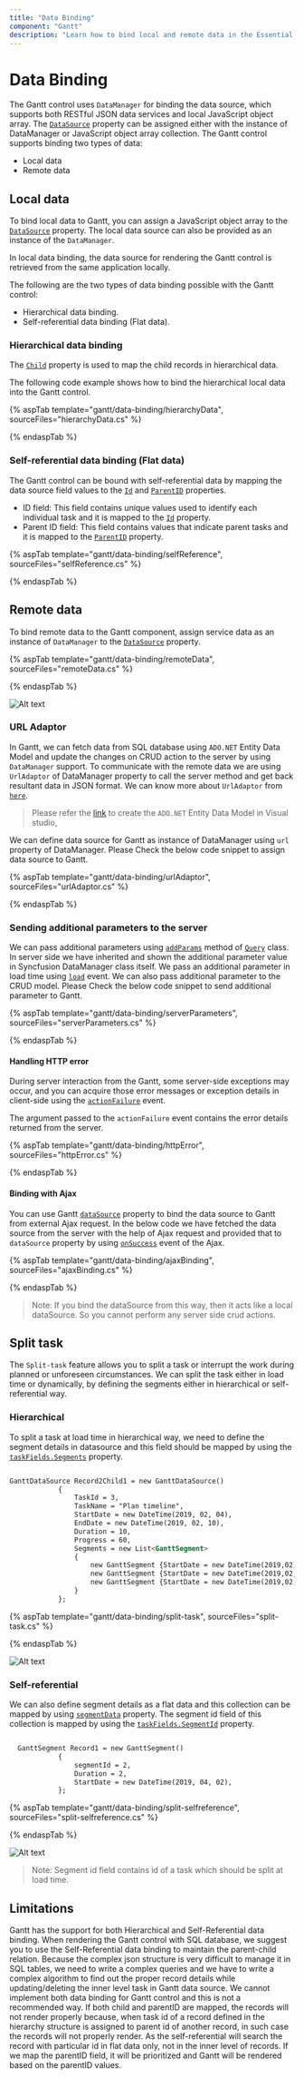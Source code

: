```yaml
---
title: "Data Binding"
component: "Gantt"
description: "Learn how to bind local and remote data in the Essential JS 2 Gantt control."
---
```


# Data Binding

The Gantt control uses `DataManager` for binding the data source, which supports both RESTful JSON data services and local JavaScript object array. The [`DataSource`](https://help.syncfusion.com/cr/aspnetcore-js2/Syncfusion.EJ2.Gantt.Gantt.html#Syncfusion_EJ2_Gantt_Gantt_DataSource) property can be assigned either with the instance of DataManager or JavaScript object array collection. The Gantt control supports binding two types of data:
* Local data
* Remote data

## Local data

To bind local data to Gantt, you can assign a JavaScript object array to the [`DataSource`](https://help.syncfusion.com/cr/aspnetcore-js2/Syncfusion.EJ2.Gantt.Gantt.html#Syncfusion_EJ2_Gantt_Gantt_DataSource) property. The local data source can also be provided as an instance of the `DataManager`.

In local data binding, the data source for rendering the Gantt control is retrieved from the same application locally.

The following are the two types of data binding possible with the Gantt control:

* Hierarchical data binding.
* Self-referential data binding (Flat data).

### Hierarchical data binding

The [`Child`](https://help.syncfusion.com/cr/aspnetcore-js2/Syncfusion.EJ2.Gantt.GanttTaskFields.html#Syncfusion_EJ2_Gantt_GanttTaskFields_Child) property is used to map the child records in hierarchical data.

The following code example shows how to bind the hierarchical local data into the Gantt control.

{% aspTab template="gantt/data-binding/hierarchyData", sourceFiles="hierarchyData.cs" %}

{% endaspTab %}

### Self-referential data binding (Flat data)

The Gantt control can be bound with self-referential data by mapping the data source field values to the [`Id`](https://help.syncfusion.com/cr/aspnetcore-js2/Syncfusion.EJ2.Gantt.GanttTaskFields.html#Syncfusion_EJ2_Gantt_GanttTaskFields_Id) and [`ParentID`](https://help.syncfusion.com/cr/aspnetcore-js2/Syncfusion.EJ2.Gantt.GanttTaskFields.html#Syncfusion_EJ2_Gantt_GanttTaskFields_ParentID) properties.

* ID field: This field contains unique values used to identify each individual task and it is mapped to the [`Id`](https://help.syncfusion.com/cr/aspnetcore-js2/Syncfusion.EJ2.Gantt.GanttTaskFields.html#Syncfusion_EJ2_Gantt_GanttTaskFields_Id) property.
* Parent ID field: This field contains values that indicate parent tasks and it is mapped to the [`ParentID`](https://help.syncfusion.com/cr/aspnetcore-js2/Syncfusion.EJ2.Gantt.GanttTaskFields.html#Syncfusion_EJ2_Gantt_GanttTaskFields_ParentID) property.

{% aspTab template="gantt/data-binding/selfReference", sourceFiles="selfReference.cs" %}

{% endaspTab %}

## Remote data

To bind remote data to the Gantt component, assign service data as an instance of `DataManager` to the [`DataSource`](https://help.syncfusion.com/cr/aspnetcore-js2/Syncfusion.EJ2.Gantt.Gantt.html#Syncfusion_EJ2_Gantt_Gantt_DataSource) property.

{% aspTab template="gantt/data-binding/remoteData", sourceFiles="remoteData.cs" %}

{% endaspTab %}

![Alt text](images/remoteData.png)

### URL Adaptor

In Gantt, we can fetch data from SQL database using `ADO.NET` Entity Data Model and update the changes on CRUD action to the server by using `DataManager` support. To communicate with the remote data we are using `UrlAdaptor` of DataManager property to call the server method and get back resultant data in JSON format. We can know more about `UrlAdaptor` from [`here`](https://ej2.syncfusion.com/javascript/documentation/data/adaptors/?no-cache=1).

> Please refer the [link](https://docs.microsoft.com/en-us/aspnet/mvc/overview/older-versions-1/models-data/creating-model-classes-with-the-entity-framework-cs) to create the `ADO.NET` Entity Data Model in Visual studio,

We can define data source for Gantt as instance of DataManager using `url` property of DataManager. Please Check the below code snippet to assign data source to Gantt.

{% aspTab template="gantt/data-binding/urlAdaptor", sourceFiles="urlAdaptor.cs" %}

{% endaspTab %}

### Sending additional parameters to the server

We can pass additional parameters using [`addParams`](../api/data/query/#addparams) method of [`Query`](../api/data/query/) class.
In server side we have inherited and shown the additional parameter value in Syncfusion DataManager class itself. We pass an additional parameter in load time using [`load`](../api/gantt#load) event. We can also pass additional parameter to the CRUD model. Please Check the below code snippet to send additional parameter to Gantt.

{% aspTab template="gantt/data-binding/serverParameters", sourceFiles="serverParameters.cs" %}

{% endaspTab %}

#### Handling HTTP error

During server interaction from the Gantt, some server-side exceptions may occur, and you can acquire those error messages or exception details in client-side using the [`actionFailure`](../api/gantt#actionfailure) event.

The argument passed to the `actionFailure` event contains the error details returned from the server.

{% aspTab template="gantt/data-binding/httpError", sourceFiles="httpError.cs" %}

{% endaspTab %}

#### Binding with Ajax

You can use Gantt [`dataSource`](../api/gantt#datasource) property to bind the data source to Gantt from external Ajax request. In the below code we have fetched the data source from the server with the help of Ajax request and provided that to `dataSource` property by using [`onSuccess`](../api/base/ajax/#onsuccess) event of the Ajax.

{% aspTab template="gantt/data-binding/ajaxBinding", sourceFiles="ajaxBinding.cs" %}

{% endaspTab %}

>Note: If you bind the dataSource from this way, then it acts like a local dataSource. So you cannot perform any server side crud actions.

## Split task

The `Split-task` feature allows you to split a task or interrupt the work during planned or unforeseen circumstances.
We can split the task either in load time or dynamically, by defining the segments either in hierarchical or self-referential way.

### Hierarchical

To split a task at load time in hierarchical way, we need to define the segment details in datasource and this field should be mapped by using the [`taskFields.Segments`](https://help.syncfusion.com/cr/aspnetcore-js2/Syncfusion.EJ2.Gantt.Gantt.html#Syncfusion_EJ2_Gantt_Gantt_SegmentData) property.

```html

GanttDataSource Record2Child1 = new GanttDataSource()
            {
                TaskId = 3,
                TaskName = "Plan timeline",
                StartDate = new DateTime(2019, 02, 04),
                EndDate = new DateTime(2019, 02, 10),
                Duration = 10,
                Progress = 60,
                Segments = new List<GanttSegment>
                {
                    new GanttSegment {StartDate = new DateTime(2019,02,04), Duration = 2},
                    new GanttSegment {StartDate = new DateTime(2019,02,05), Duration = 5},
                    new GanttSegment {StartDate = new DateTime(2019,02,08), Duration = 3}
                }
            };

```

{% aspTab template="gantt/data-binding/split-task", sourceFiles="split-task.cs" %}

{% endaspTab %}

![Alt text](images/split-tasks.png)

### Self-referential

We can also define segment details as a flat data and this collection can be mapped by using [`segmentData`](../api/gantt/#segmentData) property. The segment id field of this collection is mapped by using the [`taskFields.SegmentId`](https://help.syncfusion.com/cr/aspnetcore-js2/Syncfusion.EJ2.Gantt.Gantt.html#Syncfusion_EJ2_Gantt_Gantt_SegmentData) property.

```html

  GanttSegment Record1 = new GanttSegment()
            {
                segmentId = 2,
                Duration = 2,
                StartDate = new DateTime(2019, 04, 02),
            };

```

{% aspTab template="gantt/data-binding/split-selfreference", sourceFiles="split-selfreference.cs" %}

{% endaspTab %}

![Alt text](images/split-tasks.png)

>Note: Segment id field contains id of a task which should be split at load time.

## Limitations

Gantt has the support for both Hierarchical and Self-Referential data binding. When rendering the Gantt control with SQL database, we suggest you to use the Self-Referential data binding to maintain the parent-child relation. Because the complex json structure is very difficult to manage it in SQL tables, we need to write a complex queries and we have to write a complex algorithm to find out the proper record details while updating/deleting the inner level task in Gantt data source. We cannot implement both data binding for Gantt control and this is not a recommended way. If  both child and parentID are mapped, the records will not render properly because, when task id of a record defined in the hierarchy structure is assigned to parent id of another record, in such case the records will not properly render. As the self-referential will search the record with particular id in flat data only, not in the inner level of records. If we map the parentID field,  it will be prioritized and Gantt will be rendered based on the parentID values.